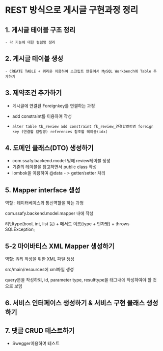 # REST 방식으로 게시글 구현과정 정리



## 1. 게시글 테이블 구조 정리

	- 각 기능에 대한 컬럼명 정리



## 2. 게시글 테이블 생성

	- CREATE TABLE + 쿼리문 이용하여 스크립트 만들어서 MySQL Workbench에 Table 추가하기



## 3. 제약조건 추가하기

- 게시글에 연결된 Foreignkey를 연결하는 과정

- add constraint를 이용하여 작성

- ```mysql
  alter table tb_review add constraint fk_review_연결할컬럼명 foreign key (연결할 컬럼명) references 참조할 테이블(idx)
  ```



## 4. 도메인 클래스(DTO) 생성하기

- com.ssafy.backend.model 밑에 review테이블 생성
- 기존의 테이블을 참고하면서 public class 작성
- lombok을 이용하여 @data - > getter/setter 처리



## 5. Mapper interface 생성

역할 : 데이터베이스와 통신역할을 하는 과정

com.ssafy.backend.model.mapper 내에 작성

리턴type(bool, int, list<UserDto> 등) + 메서드 이름(type + 인자명) + throws SQLException;



## 5-2 마이바티스 XML Mapper 생성하기

역할: 쿼리 작성을 위한 XML 파일 생성

src/main/resources에 xml파일 생성

query문을 작성하되, id, parameter type, resulttype을 태그내에 작성하여야 할 것으로 보임



## 6. 서비스 인터페이스 생성하기 & 서비스 구현 클래스 생성하기



## 7. 댓글 CRUD 테스트하기

- Swegger이용하여 테스트